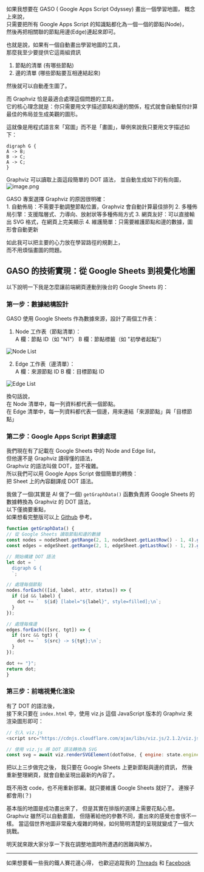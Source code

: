 如果我想要在 GASO ( Google Apps Script Odyssey) 畫出一個學習地圖，
概念上來說，  
只需要把所有 Google Apps Script 的知識點都化為一個一個的節點(Node)，  
然後再把相關聯的節點用邊(Edge)連起來即可。  

也就是說，如果有一個自動畫出學習地圖的工具，  
那麼我至少要提供它這兩組資訊  
1. 節點的清單 (有哪些節點)
2. 邊的清單 (哪些節點要互相連結起來)  
  
然後就可以自動產生圖了。  
  
而 Graphviz 恰是最適合處理這個問題的工具，  
它的核心理念就是：你只需要用文字描述節點和邊的關係，程式就會自動幫你計算最佳的佈局並生成美觀的圖形。  
  
這就像是用程式語言來「寫圖」而不是「畫圖」，舉例來說我只要用文字描述如下：

```
digraph G {
A -> B;
B -> C;
A -> C;
}
```


Graphviz 可以讀取上面這段簡單的 DOT 語法， 並自動生成如下的有向圖，  
![image.png](https://docs.google.com/drawings/d/e/2PACX-1vTgRsg6t7w2pjJvXiLnsp3BuvaEO5b_eariK5dDoCEh2XceQbPu18IOAZHXpEuwFIAizrBFJO1OeCSh/pub?w=480&h=360)  
  
GASO 專案選擇 Graphviz 的原因很明確：  
	1. 自動佈局：不需要手動調整節點位置，Graphviz 會自動計算最佳排列
	2. 多種佈局引擎：支援階層式、力導向、放射狀等多種佈局方式
	3. 網頁友好：可以直接輸出 SVG 格式，在網頁上完美顯示
	4. 維護簡單：只需要維護節點和邊的數據，圖形會自動更新  
  
  
如此我可以把主要的心力放在學習路徑的規劃上，  
而不用煩惱畫圖的問題。

## GASO 的技術實現：從 Google Sheets 到視覺化地圖
  
  以下說明一下我是怎麼讓前端網頁連動到後台的 Google Sheets 的：  
### 第一步：數據結構設計
  
  GASO 使用 Google Sheets 作為數據來源，設計了兩個工作表：  
  
1. Node 工作表（節點清單）：  
  A 欄：節點 ID（如 "N1"）
  B 欄：節點標籤（如 "初學者起點"）

![Node List](https://docs.google.com/drawings/d/e/2PACX-1vSN1MyT-AEul0XryJf9B4rzw6p7cWZhMp-1ANamOuUeWcKVbU4m6lOay2fslRahOgfU7I2IgEwtmQrN/pub?w=480&h=360)


2. Edge 工作表（邊清單）：  
  A 欄：來源節點 ID
  B 欄：目標節點 ID

![Edge List](https://docs.google.com/drawings/d/e/2PACX-1vTXaMJFRILbo-XFMnEn8J4BAIxAbK64rt33Q--HLeQsbHRNpqcpdvfuWYMksWsfvkqNPGjDeruYa7_6/pub?w=480&h=360)

  換句話說，  
  在 Node 清單中，每一列資料都代表一個節點。  
  在 Edge 清單中，每一列資料都代表一個邊，用來連結「來源節點」與「目標節點」  
  
### 第二步：Google Apps Script 數據處理
  
  我們現在有了記載在  Google Sheets 中的 Node and Edge list，  
  但他還不是 Graphviz 讀得懂的語法，  
  Graphviz 的語法叫做 DOT，並不複雜。  
  所以我們可以用 Google Apps Script 做個簡單的轉換：  
  把 Sheet 上的內容翻譯成 DOT 語法。  
  
  我做了一個(其實是 AI 做了一個) `getGraphData()` 函數負責將 Google Sheets 的數據轉換為 Graphviz 的 DOT 語法，  
  以下僅摘要重點，  
  如果想看完整版可以上 [Github](https://github.com/yhlhenry/GASO) 參考。  
  
```javascript
function getGraphData() {
// 從 Google Sheets 讀取節點和邊的數據
const nodes = nodeSheet.getRange(2, 1, nodeSheet.getLastRow() - 1, 4).getValues();
const edges = edgeSheet.getRange(2, 1, edgeSheet.getLastRow() - 1, 2).getValues();

// 開始構建 DOT 語法
let dot = `
  digraph G {
  `;

// 處理每個節點
nodes.forEach(([id, label, attr, status]) => {
  if (id && label) {
    dot += `  ${id} [label="${label}", style=filled];\n`;
  }
});

// 處理每條邊
edges.forEach(([src, tgt]) => {
  if (src && tgt) {
    dot += `  ${src} -> ${tgt};\n`;
  }
});

dot += "}";
return dot;
}
```
  
### 第三步：前端視覺化渲染
  
  有了 DOT 的語法後，  
  接下來只要在 `index.html` 中，使用 viz.js 這個 JavaScript 版本的 Graphviz 來渲染圖形即可：  
  
```javascript
// 引入 viz.js
<script src="https://cdnjs.cloudflare.com/ajax/libs/viz.js/2.1.2/viz.js"></script>
```
  
```javascript
// 使用 viz.js 將 DOT 語法轉換為 SVG
const svg = await viz.renderSVGElement(dotToUse, { engine: state.engine });
```


把以上三步做完之後，
我只要在 Google Sheets 上更新節點與邊的資訊，
然後重新整理網頁，就會自動呈現出最新的內容了。

既不用改 code，也不用重新部署。就只要維護 Google Sheets 就好了。
連猴子都會用(？)

基本版的地圖是成功畫出來了，
但是其實在排版的選擇上需要花點心思。
Graphviz 雖然可以自動畫圖，
但隨著給他的參數不同，畫出來的感覺也會很不一樣。
當這個世界地圖非常龐大複雜的時候，如何簡明清楚的呈現就變成了一個大挑戰。

明天就來跟大家分享一下我在調整地圖時所遭遇的困難與解方。


---

如果想要看一些我的鐵人賽花邊心得，
也歡迎追蹤我的 [Threads](https://www.threads.com/@henryyang_tw) 和 [Facebook](https://www.facebook.com/henry.yang.3956)

